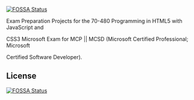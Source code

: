 [![FOSSA Status](https://app.fossa.io/api/projects/git%2Bgithub.com%2Fcurt953%2F70-480.svg?type=shield)](https://app.fossa.io/projects/git%2Bgithub.com%2Fcurt953%2F70-480?ref=badge_shield)

Exam Preparation Projects for the 70-480 Programming in HTML5 with JavaScript and 

CSS3 Microsoft Exam for MCP || MCSD (Microsoft Certified Professional; Microsoft 

Certified Software Developer).


## License
[![FOSSA Status](https://app.fossa.io/api/projects/git%2Bgithub.com%2Fcurt953%2F70-480.svg?type=large)](https://app.fossa.io/projects/git%2Bgithub.com%2Fcurt953%2F70-480?ref=badge_large)
